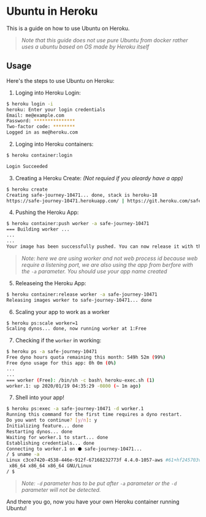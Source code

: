 # Ubuntu in Heroku

This is a guide on how to use Ubuntu on Heroku.

> *Note that this guide does not use pure Ubuntu from docker rather uses a ubuntu based on OS made by Heroku itself*

## Usage

Here's the steps to use Ubuntu on Heroku:

1. Loging into Heroku Login:
```bash
$ heroku login -i
heroku: Enter your login credentials
Email: me@example.com
Password: ***************
Two-factor code: ********
Logged in as me@heroku.com
```
2. Loging into Heroku containers:
```bash
$ heroku container:login

Login Succeeded
```
3. Creating a Heroku Create: *(Not requied if you aleardy have a app)*
```bash
$ heroku create
Creating safe-journey-10471... done, stack is heroku-18
https://safe-journey-10471.herokuapp.com/ | https://git.heroku.com/safe-journey-10471.git
```
4. Pushing the Heroku App:
```bash
$ heroku container:push worker -a safe-journey-10471
=== Building worker ...
...
...
Your image has been successfully pushed. You can now release it with the 'container:release' command.
```
> *Note: here we are using worker and not web process id because web require a listening port, we are also using the app from berfore with the `-a` parameter. You should use your app name created*
5. Releaseing the Heroku App:
```bash
$ heroku container:release worker -a safe-journey-10471
Releasing images worker to safe-journey-10471... done
```
6. Scaling your app to work as a worker
```bash
$ heroku ps:scale worker=1 
Scaling dynos... done, now running worker at 1:Free
``` 
7. Checking if the `worker` in working:
```bash
$ heroku ps -a safe-journey-10471
Free dyno hours quota remaining this month: 549h 52m (99%)
Free dyno usage for this app: 0h 0m (0%)
...
...
=== worker (Free): /bin/sh -c bash\ heroku-exec.sh (1)
worker.1: up 2020/01/19 04:35:29 -0800 (~ 1m ago)
```
7. Shell into your app!
```bash
$ heroku ps:exec -a safe-journey-10471 -d worker.1
Running this command for the first time requires a dyno restart.
Do you want to continue? [y/n]: y
Initializing feature... done
Restarting dynos... done
Waiting for worker.1 to start... done
Establishing credentials... done
Connecting to worker.1 on ⬢ safe-journey-10471...
/ $ uname -a
Linux c3ce7420-4538-446e-912f-67168232773f 4.4.0-1057-aws #61+hf245703v20191104b1-Ubuntu SMP Mon Nov 4 15:32:25 UTC 2019
 x86_64 x86_64 x86_64 GNU/Linux
/ $
```
> *Note: `-d` parameter has to be put after `-a` parameter or the `-d` parameter will not be detected.* 

And there you go, now you have your own Heroku container running Ubuntu!
